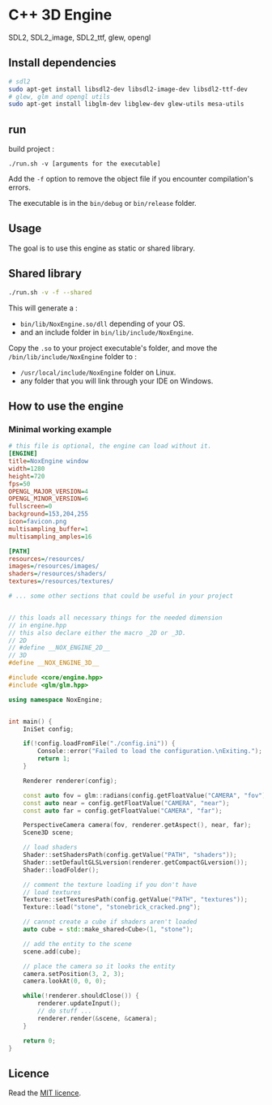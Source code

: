 # C++ 3D Engine

SDL2, SDL2_image, SDL2_ttf, glew, opengl

## Install dependencies
```sh
# sdl2
sudo apt-get install libsdl2-dev libsdl2-image-dev libsdl2-ttf-dev
# glew, glm and opengl utils
sudo apt-get install libglm-dev libglew-dev glew-utils mesa-utils
```

## run
build project :
```
./run.sh -v [arguments for the executable]
```

Add the `-f` option to remove the object file if you encounter compilation's errors.

The executable is in the `bin/debug` or `bin/release` folder.


## Usage

The goal is to use this engine as static or shared library.

## Shared library
```sh
./run.sh -v -f --shared
```

This will generate a :
* `bin/lib/NoxEngine.so/dll` depending of your OS.
* and an include folder in `bin/lib/include/NoxEngine`.

Copy the `.so` to your project executable's folder, and move the `/bin/lib/include/NoxEngine` folder to :
* `/usr/local/include/NoxEngine` folder on Linux.
* any folder that you will link through your IDE on Windows.

## How to use the engine

### Minimal working example
```ini
# this file is optional, the engine can load without it.
[ENGINE]
title=NoxEngine window
width=1280
height=720
fps=50
OPENGL_MAJOR_VERSION=4
OPENGL_MINOR_VERSION=6
fullscreen=0
background=153,204,255
icon=favicon.png
multisampling_buffer=1
multisampling_amples=16

[PATH]
resources=/resources/
images=/resources/images/
shaders=/resources/shaders/
textures=/resources/textures/

# ... some other sections that could be useful in your project
```
```cpp

// this loads all necessary things for the needed dimension
// in engine.hpp
// this also declare either the macro _2D or _3D.
// 2D
// #define __NOX_ENGINE_2D__
// 3D
#define __NOX_ENGINE_3D__

#include <core/engine.hpp>
#include <glm/glm.hpp>

using namespace NoxEngine;


int main() {
    IniSet config;

    if(!config.loadFromFile("./config.ini")) {
        Console::error("Failed to load the configuration.\nExiting.");
        return 1;
    }

    Renderer renderer(config);

    const auto fov = glm::radians(config.getFloatValue("CAMERA", "fov"));
    const auto near = config.getFloatValue("CAMERA", "near");
    const auto far = config.getFloatValue("CAMERA", "far");

    PerspectiveCamera camera(fov, renderer.getAspect(), near, far);
    Scene3D scene;

    // load shaders
    Shader::setShadersPath(config.getValue("PATH", "shaders"));
    Shader::setDefaultGLSLversion(renderer.getCompactGLversion());
    Shader::loadFolder();

    // comment the texture loading if you don't have
    // load textures
    Texture::setTexturesPath(config.getValue("PATH", "textures"));
    Texture::load("stone", "stonebrick_cracked.png");

    // cannot create a cube if shaders aren't loaded
    auto cube = std::make_shared<Cube>(1, "stone");

    // add the entity to the scene
    scene.add(cube);

    // place the camera so it looks the entity
    camera.setPosition(3, 2, 3);
    camera.lookAt(0, 0, 0);

    while(!renderer.shouldClose()) {
        renderer.updateInput();
        // do stuff ...
        renderer.render(&scene, &camera);
    }

    return 0;
}
```

## Licence

Read the [MIT licence](./LICENCE).